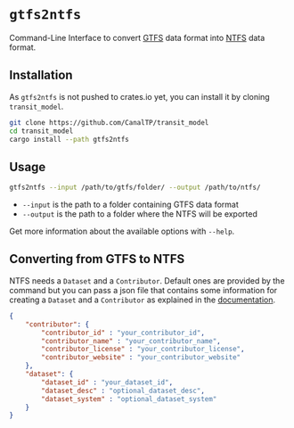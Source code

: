 # `gtfs2ntfs`

Command-Line Interface to convert [GTFS] data format into [NTFS] data
format.

[GTFS]: https://gtfs.org/reference/static
[NTFS]: https://github.com/CanalTP/ntfs-specification/blob/master/ntfs_fr.md

## Installation

As `gtfs2ntfs` is not pushed to crates.io yet, you can install it by cloning `transit_model`.

```bash
git clone https://github.com/CanalTP/transit_model
cd transit_model
cargo install --path gtfs2ntfs
```

## Usage

```bash
gtfs2ntfs --input /path/to/gtfs/folder/ --output /path/to/ntfs/
```

- `--input` is the path to a folder containing GTFS data format
- `--output` is the path to a folder where the NTFS will be exported

Get more information about the available options with `--help`.

## Converting from GTFS to NTFS

NTFS needs a `Dataset` and a `Contributor`.
Default ones are provided by the command but you can pass a json file that
contains some information for creating a `Dataset` and a `Contributor` as
explained in the [documentation](../src/documentation/common.md).

```json
{
    "contributor": {
        "contributor_id" : "your_contributor_id",
        "contributor_name" : "your_contributor_name",
        "contributor_license" : "your_contributor_license",
        "contributor_website" : "your_contributor_website"
    },
    "dataset": {
        "dataset_id" : "your_dataset_id",
        "dataset_desc" : "optional_dataset_desc",
        "dataset_system" : "optional_dataset_system"
    }
}
```

